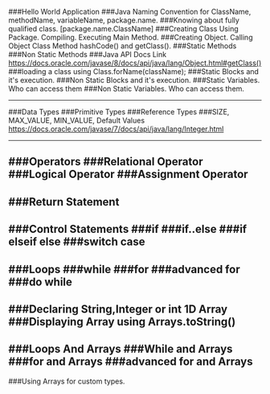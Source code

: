 ###Hello World Application
###Java Naming Convention for ClassName, methodName, variableName, package.name.
###Knowing about fully qualified class. [package.name.ClassName]
###Creating Class Using Package. Compiling. Executing Main Method.
###Creating Object. Calling Object Class Method hashCode() and getClass().
###Static Methods
###Non Static Methods
###Java API Docs Link
https://docs.oracle.com/javase/8/docs/api/java/lang/Object.html#getClass()
###loading a class using Class.forName(className);
###Static Blocks and it's execution.
###Non Static Blocks and it's execution.
###Static Variables. Who can access them
###Non Static Variables. Who can access them.

----------------------------------------------------------------------------------------
###Data Types
###Primitive Types 
###Reference Types 
###SIZE, MAX_VALUE, MIN_VALUE, Default Values
https://docs.oracle.com/javase/7/docs/api/java/lang/Integer.html

----------------------------------------------------------------------------------------
###Operators
###Relational Operator 
###Logical Operator
###Assignment Operator 
---------------------------------------------------------------------------------------
###Return Statement
---------------------------------------------------------------------------------------
###Control Statements
###if
###if..else
###if elseif else 
###switch case
---------------------------------------------------------------------------------------
###Loops
###while 
###for 
###advanced for
###do while 
----------------------------------------------------------------------------------------
###Declaring String,Integer or int 1D Array
###Displaying Array using Arrays.toString()
---------------------------------------------------------------------------------------
###Loops And Arrays
###While and Arrays
###for and Arrays 
###advanced for and Arrays 
---------------------------------------------------------------------------------------
###Using Arrays for custom types.
